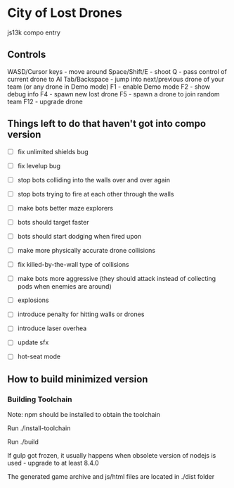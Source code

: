 # City of Lost Drones

js13k compo entry

## Controls

WASD/Cursor keys - move around
Space/Shift/E - shoot
Q - pass control of current drone to AI
Tab/Backspace - jump into next/previous drone of your team (or any drone in Demo mode)
F1 - enable Demo mode
F2 - show debug info
F4 - spawn new lost drone
F5 - spawn a drone to join random team
F12 - upgrade drone


## Things left to do that haven't got into compo version
- [ ] fix unlimited shields bug
- [ ] fix levelup bug
- [ ] stop bots colliding into the walls over and over again
- [ ] stop bots trying to fire at each other through the walls
- [ ] make bots better maze explorers
- [ ] bots should target faster
- [ ] bots should start dodging when fired upon
- [ ] make more physically accurate drone collisions
- [ ] fix killed-by-the-wall type of collisions
- [ ] make bots more aggressive (they should attack instead of collecting pods when enemies are around)
- [ ] explosions
- [ ] introduce penalty for hitting walls or drones
- [ ] introduce laser overhea
- [ ] update sfx
- [ ] hot-seat mode


## How to build minimized version

### Building Toolchain

Note: npm should be installed to obtain the toolchain

Run ./install-toolchain

Run ./build

If gulp got frozen, it usually happens when obsolete version of nodejs is used - upgrade to at least 8.4.0

The generated game archive and js/html files are located in ./dist folder


